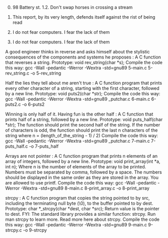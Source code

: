 0. 98 Battery st.
1.2. Don't swap horses in crossing a stream

4. This report, by its very length, defends itself against the rist of being read
 
6. I do not fear computers. I fear the lack of them

8. I do not fear computers. I fear the lack of them

A good engineer thinks in reverse and asks himself about the stylistic consequences of the components and systems he proposes : A C function that reverses a string.
Prototype: void rev_string(char *s);
Compile the code this way: gcc -Wall -pedantic -Werror -Wextra -std=gnu89 5-main.c 5-rev_string.c -o 5-rev_string

Half the lies they tell about me aren't true : A C function program that prints every other character of a string, starting with the first character, followed by a new line.
Prototype: void puts2(char *str);
Compile the code this way: gcc -Wall -pedantic -Werror -Wextra -std=gnu89 _putchar.c 6-main.c 6-puts2.c -o 6-puts2

Winning is only half of it. Having fun is the other half : A C function that prints half of a string, followed by a new line.
Prototype: void puts_half(char *str);
The function should print the second half of the string.
If the number of characters is odd, the function should print the last n characters of the string where n = (length_of_the_string - 1) / 2)
Compile the code this way: gcc -Wall -pedantic -Werror -Wextra -std=gnu89 _putchar.c 7-main.c 7-puts_half.c -o 7-puts_half

Arrays are not pointer : A C function program that prints n elements of an array of integers, followed by a new line.
Prototype: void print_array(int *a, int n);
Where n is the number of elements of the array to be printed.
Numbers must be separated by comma, followed by a space.
The numbers should be displayed in the same order as they are stored in the array.
You are allowed to use printf.
Compile the code this way: gcc -Wall -pedantic -Werror -Wextra -std=gnu89 8-main.c 8-print_array.c -o 8-print_array

strcpy : A C function program that copies the string pointed to by src, including the terminating null byte (\0), to the buffer pointed to by dest.
Prototype: char *_strcpy(char *dest, char *src);
Return value is the pointer to dest.
FYI: The standard library provides a similar function: strcpy. Run man strcpy to learn more.
Read more here about strcpy.
Compile the code this way: gcc -Wall -pedantic -Werror -Wextra -std=gnu89 9-main.c 9-strcpy.c -o 9-strcpy
